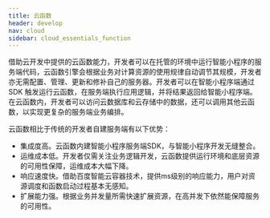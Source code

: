```yaml
---
title: 云函数 
header: develop
nav: cloud
sidebar: cloud_essentials_function
---
```



 

借助云开发中提供的云函数能力，开发者可以在托管的环境中运行智能小程序的服务端代码，云函数引擎会根据业务对计算资源的使用规律自动调节其规模，开发者亦无需配置、管理、更新和修补自己的服务器。开发者可以在智能小程序端通过 SDK 触发运行云函数，在服务端执行应用逻辑，并将结果返回给智能小程序端。在云函数内，开发者可以访问云数据库和云存储中的数据，还可以调用其他云函数，以实现更复杂的服务端业务编排。

云函数相比于传统的开发者自建服务端有以下优势：
* 集成度高。云函数内建智能小程序服务端SDK，与智能小程序开发无缝整合。
* 运维成本低。开发者仅需关注业务逻辑开发，云函数提供运行环境和底层资源的可用性保障，运维成本大幅下降。
* 响应速度快。借助百度智能云容器技术，提供ms级别的响应能力，用户对资源调度和函数启动过程基本无感知。
* 扩展能力强。根据业务并发量所需快速扩展资源，在高并发下依然能保障服务的可用性。

 